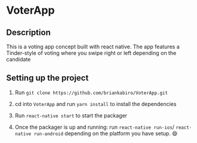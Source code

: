 # VoterApp

## Description
This is a voting app concept built with react native. The app features a Tinder-style of voting where you swipe right or left depending on the candidate


## Setting up the project

1. Run `git clone https://github.com/briankabiro/VoterApp.git`

2. cd into `VoterApp` and run `yarn install` to install the dependencies

3. Run `react-native start` to start the packager

4. Once the packager is up and running: run `react-native run-ios`/ `react-native run-android` depending on the platform you have setup. :smile:
